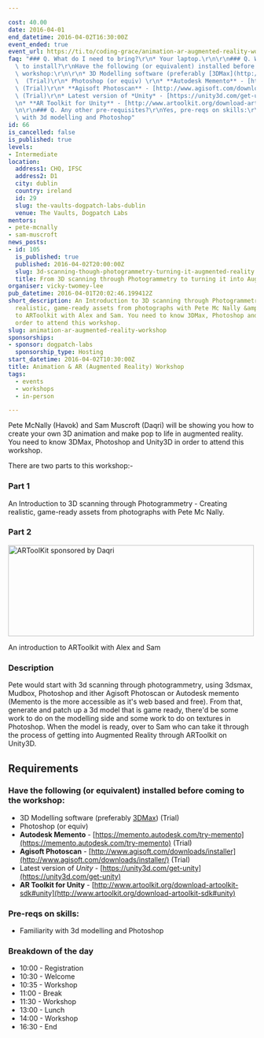 ```yaml
---

cost: 40.00
date: 2016-04-01
end_datetime: 2016-04-02T16:30:00Z
event_ended: true
event_url: https://ti.to/coding-grace/animation-ar-augmented-reality-workshop
faq: "### Q. What do I need to bring?\r\n* Your laptop.\r\n\r\n### Q. What do I need\
  \ to install?\r\nHave the following (or equivalent) installed before coming to the\
  \ workshop:\r\n\r\n* 3D Modelling software (preferably [3DMax](http://www.autodesk.com/products/3ds-max/free-trial))\
  \  (Trial)\r\n* Photoshop (or equiv) \r\n* **Autodesk Memento** - [https://memento.autodesk.com/try-memento](https://memento.autodesk.com/try-memento)\
  \ (Trial)\r\n* **Agisoft Photoscan** - [http://www.agisoft.com/downloads/installer](http://www.agisoft.com/downloads/installer/)\
  \ (Trial)\r\n* Latest version of *Unity* - [https://unity3d.com/get-unity](https://unity3d.com/get-unity)\r\
  \n* **AR Toolkit for Unity** - [http://www.artoolkit.org/download-artoolkit-sdk#unity](http://www.artoolkit.org/download-artoolkit-sdk#unity)\r\
  \n\r\n### Q. Any other pre-requisites?\r\nYes, pre-reqs on skills:\r\n\r\n* Familiarity\
  \ with 3d modelling and Photoshop"
id: 66
is_cancelled: false
is_published: true
levels:
- Intermediate
location:
  address1: CHQ, IFSC
  address2: D1
  city: dublin
  country: ireland
  id: 29
  slug: the-vaults-dogpatch-labs-dublin
  venue: The Vaults, Dogpatch Labs
mentors:
- pete-mcnally
- sam-muscroft
news_posts:
- id: 105
  is_published: true
  published: 2016-04-02T20:00:00Z
  slug: 3d-scanning-though-photogrammetry-turning-it-augmented-reality
  title: From 3D scanning through Photogrammetry to turning it into Augmented Reality
organiser: vicky-twomey-lee
pub_datetime: 2016-04-01T20:02:46.199412Z
short_description: An Introduction to 3D scanning through Photogrammetry - Creating
  realistic, game-ready assets from photographs with Pete Mc Nally &amp; an introduction
  to ARToolkit with Alex and Sam. You need to know 3DMax, Photoshop and Unity3D in
  order to attend this workshop.
slug: animation-ar-augmented-reality-workshop
sponsorships:
- sponsor: dogpatch-labs
  sponsorship_type: Hosting
start_datetime: 2016-04-02T10:30:00Z
title: Animation & AR (Augmented Reality) Workshop
tags:
  - events
  - workshops
  - in-person

---
```


Pete McNally (Havok) and Sam Muscroft (Daqri) will be showing you how to create your own 3D animation and make pop to life in augmented reality. You need to know 3DMax, Photoshop and Unity3D in order to attend this workshop.

There are two parts to this workshop:-

### Part 1
An Introduction to 3D scanning through Photogrammetry - Creating realistic, game-ready assets from photographs with Pete Mc Nally.

### Part 2
<a data-flickr-embed="true"  href="https://www.flickr.com/photos/whykay/25216110784/in/dateposted-public/" title="ARToolKit sponsored by Daqri"><img src="https://farm2.staticflickr.com/1601/25216110784_927719c4d3.jpg" width="500" height="185" alt="ARToolKit sponsored by Daqri"></a><script async src="//embedr.flickr.com/assets/client-code.js" charset="utf-8"></script>

An introduction to ARToolkit with Alex and Sam

### Description

Pete would start with 3d scanning through photogrammetry, using 3dsmax, Mudbox, Photoshop and ither Agisoft Photoscan or Autodesk memento (Memento is the more accessible as it's web based and free). 
From that, generate and patch up a 3d model that is game ready, there'd be some work to do on the modelling side and some work to do on textures in Photoshop. When the model is ready, over to Sam who can take it through the process of getting into Augmented Reality through ARToolkit on Unity3D.

## Requirements
### Have the following (or equivalent) installed before coming to the workshop:

* 3D Modelling software (preferably [3DMax](http://www.autodesk.com/products/3ds-max/free-trial))  (Trial)
* Photoshop (or equiv) 
* **Autodesk Memento** - [https://memento.autodesk.com/try-memento](https://memento.autodesk.com/try-memento) (Trial)
* **Agisoft Photoscan** - [http://www.agisoft.com/downloads/installer](http://www.agisoft.com/downloads/installer/) (Trial)
* Latest version of *Unity* - [https://unity3d.com/get-unity](https://unity3d.com/get-unity)
* **AR Toolkit for Unity** - [http://www.artoolkit.org/download-artoolkit-sdk#unity](http://www.artoolkit.org/download-artoolkit-sdk#unity)

### Pre-reqs on skills:
* Familiarity with 3d modelling and Photoshop

### Breakdown of the day

* 10:00 - Registration 
* 10:30 - Welcome
* 10:35 - Workshop
* 11:00 - Break
* 11:30 - Workshop 
* 13:00 - Lunch 
* 14:00 - Workshop 
* 16:30 - End
